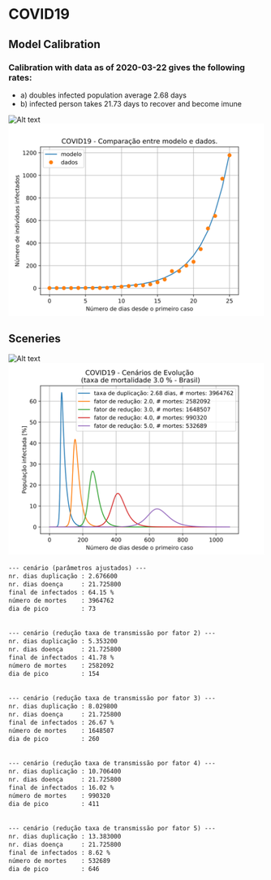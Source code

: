 # COVID19


## Model Calibration

### Calibration with data as of 2020-03-22 gives the following rates:
* a) doubles infected population average 2.68 days
* b) infected person takes 21.73 days to recover and become imune

![Alt text](Calibration)
<img src="./analysis/model-data-comparison.svg">

## Sceneries

![Alt text](Sceneries)
<img src="./analysis/sceneries.svg">

    --- cenário (parâmetros ajustados) ---
    nr. dias duplicação : 2.676600
    nr. dias doença     : 21.725800
    final de infectados : 64.15 %
    número de mortes    : 3964762
    dia de pico         : 73


    --- cenário (redução taxa de transmissão por fator 2) ---
    nr. dias duplicação : 5.353200
    nr. dias doença     : 21.725800
    final de infectados : 41.78 %
    número de mortes    : 2582092
    dia de pico         : 154


    --- cenário (redução taxa de transmissão por fator 3) ---
    nr. dias duplicação : 8.029800
    nr. dias doença     : 21.725800
    final de infectados : 26.67 %
    número de mortes    : 1648507
    dia de pico         : 260


    --- cenário (redução taxa de transmissão por fator 4) ---
    nr. dias duplicação : 10.706400
    nr. dias doença     : 21.725800
    final de infectados : 16.02 %
    número de mortes    : 990320
    dia de pico         : 411


    --- cenário (redução taxa de transmissão por fator 5) ---
    nr. dias duplicação : 13.383000
    nr. dias doença     : 21.725800
    final de infectados : 8.62 %
    número de mortes    : 532689
    dia de pico         : 646
